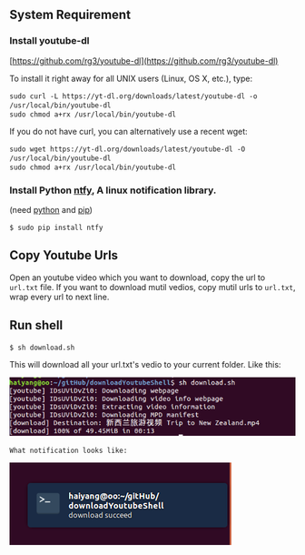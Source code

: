 ## System Requirement
### Install youtube-dl 

 [https://github.com/rg3/youtube-dl](https://github.com/rg3/youtube-dl)

To install it right away for all UNIX users (Linux, OS X, etc.), type:

    sudo curl -L https://yt-dl.org/downloads/latest/youtube-dl -o /usr/local/bin/youtube-dl
    sudo chmod a+rx /usr/local/bin/youtube-dl

If you do not have curl, you can alternatively use a recent wget:

    sudo wget https://yt-dl.org/downloads/latest/youtube-dl -O /usr/local/bin/youtube-dl
    sudo chmod a+rx /usr/local/bin/youtube-dl

### Install Python [ntfy](https://github.com/dschep/ntfy), A linux notification library.
(need [python](https://www.python.org/) and [pip](https://pip.pypa.io/en/stable/installing/))
```
$ sudo pip install ntfy
```
    

## Copy Youtube Urls
  Open an youtube video which you want to download, copy the url to `url.txt` file. If you want to download mutil vedios,  copy mutil urls to `url.txt`, wrap every url to next line.

## Run shell
  ```
  $ sh download.sh
  ```
  
  This will download all your url.txt's vedio to your current folder.
  Like this:
  
  ![demo](demo.png)

	What notification looks like:

  ![notif](notif.png)
